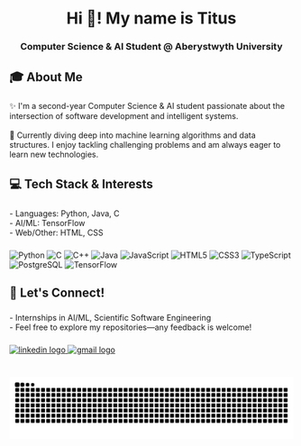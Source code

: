 <h1 align="center">Hi 👋! My name is Titus</h1>

###

<h3 align="center">Computer Science & AI Student @ Aberystwyth University</h3>

###

<h2 align="left">🎓 About Me</h2>

###

<p align="left">✨ I'm a second-year Computer Science & AI student passionate about the intersection of software development and intelligent systems.<br><br>🚀  Currently diving deep into machine learning algorithms and data structures. I enjoy tackling challenging problems and am always eager to learn new technologies.</p>

###

<h2 align="left">💻 Tech Stack & Interests</h2>

###

<p align="left">- Languages: Python, Java, C<br>- AI/ML: TensorFlow<br>- Web/Other: HTML, CSS</p>

###

![Python](https://img.shields.io/badge/Python-3776AB?style=for-the-badge&logo=python&logoColor=white)
![C](https://img.shields.io/badge/C-00599C?style=for-the-badge&logo=c&logoColor=white)
![C++](https://img.shields.io/badge/C++-00599C?style=for-the-badge&logo=cplusplus&logoColor=white)
![Java](https://img.shields.io/badge/Java-ED8B00?style=for-the-badge&logo=openjdk&logoColor=white)
![JavaScript](https://img.shields.io/badge/JavaScript-F7DF1E?style=for-the-badge&logo=javascript&logoColor=black)
![HTML5](https://img.shields.io/badge/HTML5-E34F26?style=for-the-badge&logo=html5&logoColor=white)
![CSS3](https://img.shields.io/badge/CSS3-1572B6?style=for-the-badge&logo=css3&logoColor=white)
![TypeScript](https://img.shields.io/badge/TypeScript-3178C6?style=for-the-badge&logo=typescript&logoColor=white)
![PostgreSQL](https://img.shields.io/badge/PostgreSQL-4169E1?style=for-the-badge&logo=postgresql&logoColor=white)
![TensorFlow](https://img.shields.io/badge/TensorFlow-FF6F00?style=for-the-badge&logo=tensorflow&logoColor=white)



<h2 align="left">🌱 Let's Connect!</h2>

###

<p align="left">- Internships in AI/ML, Scientific Software Engineering<br>- Feel free to explore my repositories—any feedback is welcome!</p>

###

<div align="left">
  <a href="www.linkedin.com/in/titus-v-mathew" target="_blank">
    <img src="https://img.shields.io/static/v1?message=LinkedIn&logo=linkedin&label=&color=0077B5&logoColor=white&labelColor=&style=for-the-badge" height="35" alt="linkedin logo"  />
  </a>
  <a href="mathew.v.titus@gmail.com" target="_blank">
    <img src="https://img.shields.io/static/v1?message=Gmail&logo=gmail&label=&color=D14836&logoColor=white&labelColor=&style=for-the-badge" height="35" alt="gmail logo"  />
  </a>
</div>

###

<br clear="both">

<img src="https://raw.githubusercontent.com/tim18-png/tim18-png/output/snake.svg" alt="Snake animation" />

###
